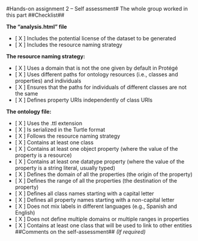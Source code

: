 #Hands-on assignment 2 – Self assessment#
The whole group worked in this part
##Checklist##

**The “analysis.html” file**

- [ X ] Includes the potential license of the dataset to be generated
- [ X ] Includes the resource naming strategy

**The resource naming strategy:**

- [ X ] Uses a domain that is not the one given by default in Protégé
- [ X ] Uses different paths for ontology resources (i.e., classes and properties) and individuals
- [ X ] Ensures that the paths for individuals of different classes are not the same
- [ X ] Defines property URIs independently of class URIs

**The ontology file:**

- [ X ] Uses the .ttl extension
- [ X ] Is serialized in the Turtle format
- [ X ] Follows the resource naming strategy
- [ X ] Contains at least one class
- [ X ] Contains at least one object property (where the value of the property is a resource)
- [ X ] Contains at least one datatype property (where the value of the property is a string literal, usually typed)
- [ X ] Defines the domain of all the properties (the origin of the property)
- [ X ] Defines the range of all the properties (the destination of the property)
- [ X ] Defines all class names starting with a capital letter
- [ X ] Defines all property names starting with a non-capital letter
- [ X ] Does not mix labels in different languages (e.g., Spanish and English)
- [ X ] Does not define multiple domains or multiple ranges in properties
- [ X ] Contains at least one class that will be used to link to other entities
##Comments on the self-assessment##
_(If required)_